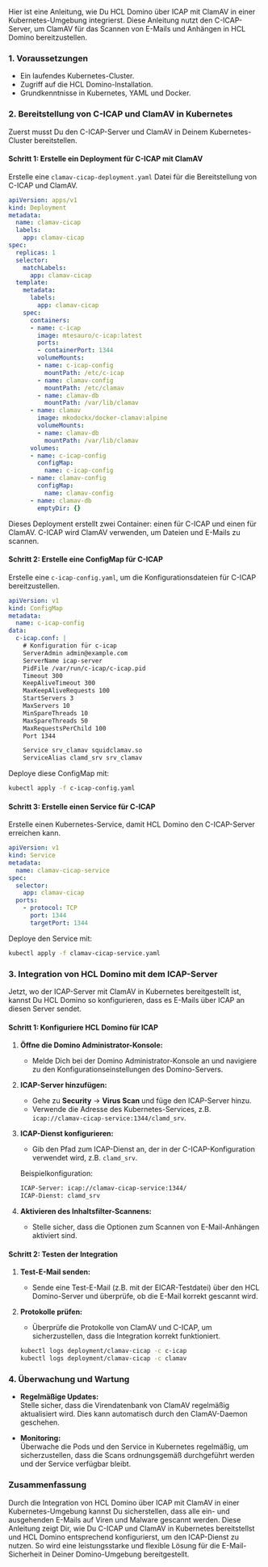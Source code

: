 
Hier ist eine Anleitung, wie Du HCL Domino über ICAP mit ClamAV in einer Kubernetes-Umgebung integrierst. Diese Anleitung nutzt den C-ICAP-Server, um ClamAV für das Scannen von E-Mails und Anhängen in HCL Domino bereitzustellen.

### **1. Voraussetzungen**

- Ein laufendes Kubernetes-Cluster.
- Zugriff auf die HCL Domino-Installation.
- Grundkenntnisse in Kubernetes, YAML und Docker.

### **2. Bereitstellung von C-ICAP und ClamAV in Kubernetes**

Zuerst musst Du den C-ICAP-Server und ClamAV in Deinem Kubernetes-Cluster bereitstellen.

#### **Schritt 1: Erstelle ein Deployment für C-ICAP mit ClamAV**

Erstelle eine `clamav-cicap-deployment.yaml` Datei für die Bereitstellung von C-ICAP und ClamAV.

```yaml
apiVersion: apps/v1
kind: Deployment
metadata:
  name: clamav-cicap
  labels:
    app: clamav-cicap
spec:
  replicas: 1
  selector:
    matchLabels:
      app: clamav-cicap
  template:
    metadata:
      labels:
        app: clamav-cicap
    spec:
      containers:
      - name: c-icap
        image: mtesauro/c-icap:latest
        ports:
        - containerPort: 1344
        volumeMounts:
        - name: c-icap-config
          mountPath: /etc/c-icap
        - name: clamav-config
          mountPath: /etc/clamav
        - name: clamav-db
          mountPath: /var/lib/clamav
      - name: clamav
        image: mkodockx/docker-clamav:alpine
        volumeMounts:
        - name: clamav-db
          mountPath: /var/lib/clamav
      volumes:
      - name: c-icap-config
        configMap:
          name: c-icap-config
      - name: clamav-config
        configMap:
          name: clamav-config
      - name: clamav-db
        emptyDir: {}
```

Dieses Deployment erstellt zwei Container: einen für C-ICAP und einen für ClamAV. C-ICAP wird ClamAV verwenden, um Dateien und E-Mails zu scannen.

#### **Schritt 2: Erstelle eine ConfigMap für C-ICAP**

Erstelle eine `c-icap-config.yaml`, um die Konfigurationsdateien für C-ICAP bereitzustellen.

```yaml
apiVersion: v1
kind: ConfigMap
metadata:
  name: c-icap-config
data:
  c-icap.conf: |
    # Konfiguration für c-icap
    ServerAdmin admin@example.com
    ServerName icap-server
    PidFile /var/run/c-icap/c-icap.pid
    Timeout 300
    KeepAliveTimeout 300
    MaxKeepAliveRequests 100
    StartServers 3
    MaxServers 10
    MinSpareThreads 10
    MaxSpareThreads 50
    MaxRequestsPerChild 100
    Port 1344

    Service srv_clamav squidclamav.so
    ServiceAlias clamd_srv srv_clamav
```

Deploye diese ConfigMap mit:

```bash
kubectl apply -f c-icap-config.yaml
```

#### **Schritt 3: Erstelle einen Service für C-ICAP**

Erstelle einen Kubernetes-Service, damit HCL Domino den C-ICAP-Server erreichen kann.

```yaml
apiVersion: v1
kind: Service
metadata:
  name: clamav-cicap-service
spec:
  selector:
    app: clamav-cicap
  ports:
    - protocol: TCP
      port: 1344
      targetPort: 1344
```

Deploye den Service mit:

```bash
kubectl apply -f clamav-cicap-service.yaml
```

### **3. Integration von HCL Domino mit dem ICAP-Server**

Jetzt, wo der ICAP-Server mit ClamAV in Kubernetes bereitgestellt ist, kannst Du HCL Domino so konfigurieren, dass es E-Mails über ICAP an diesen Server sendet.

#### **Schritt 1: Konfiguriere HCL Domino für ICAP**

1. **Öffne die Domino Administrator-Konsole:**
   - Melde Dich bei der Domino Administrator-Konsole an und navigiere zu den Konfigurationseinstellungen des Domino-Servers.

2. **ICAP-Server hinzufügen:**
   - Gehe zu **Security** -> **Virus Scan** und füge den ICAP-Server hinzu.
   - Verwende die Adresse des Kubernetes-Services, z.B. `icap://clamav-cicap-service:1344/clamd_srv`.

3. **ICAP-Dienst konfigurieren:**
   - Gib den Pfad zum ICAP-Dienst an, der in der C-ICAP-Konfiguration verwendet wird, z.B. `clamd_srv`.

   Beispielkonfiguration:
   ```bash
   ICAP-Server: icap://clamav-cicap-service:1344/
   ICAP-Dienst: clamd_srv
   ```

4. **Aktivieren des Inhaltsfilter-Scannens:**
   - Stelle sicher, dass die Optionen zum Scannen von E-Mail-Anhängen aktiviert sind.

#### **Schritt 2: Testen der Integration**

1. **Test-E-Mail senden:**  
   - Sende eine Test-E-Mail (z.B. mit der EICAR-Testdatei) über den HCL Domino-Server und überprüfe, ob die E-Mail korrekt gescannt wird.

2. **Protokolle prüfen:**  
   - Überprüfe die Protokolle von ClamAV und C-ICAP, um sicherzustellen, dass die Integration korrekt funktioniert.

   ```bash
   kubectl logs deployment/clamav-cicap -c c-icap
   kubectl logs deployment/clamav-cicap -c clamav
   ```

### **4. Überwachung und Wartung**

- **Regelmäßige Updates:**  
  Stelle sicher, dass die Virendatenbank von ClamAV regelmäßig aktualisiert wird. Dies kann automatisch durch den ClamAV-Daemon geschehen.

- **Monitoring:**  
  Überwache die Pods und den Service in Kubernetes regelmäßig, um sicherzustellen, dass die Scans ordnungsgemäß durchgeführt werden und der Service verfügbar bleibt.

### **Zusammenfassung**

Durch die Integration von HCL Domino über ICAP mit ClamAV in einer Kubernetes-Umgebung kannst Du sicherstellen, dass alle ein- und ausgehenden E-Mails auf Viren und Malware gescannt werden. Diese Anleitung zeigt Dir, wie Du C-ICAP und ClamAV in Kubernetes bereitstellst und HCL Domino entsprechend konfigurierst, um den ICAP-Dienst zu nutzen. So wird eine leistungsstarke und flexible Lösung für die E-Mail-Sicherheit in Deiner Domino-Umgebung bereitgestellt.